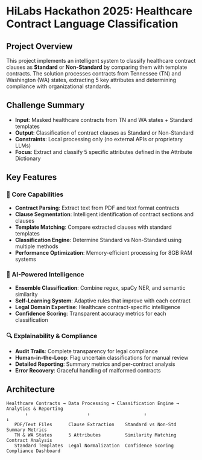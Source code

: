 # HiLabs Hackathon 2025: Healthcare Contract Language Classification

## Project Overview

This project implements an intelligent system to classify healthcare contract clauses as **Standard** or **Non-Standard** by comparing them with template contracts. The solution processes contracts from Tennessee (TN) and Washington (WA) states, extracting 5 key attributes and determining compliance with organizational standards.

## Challenge Summary

- **Input**: Masked healthcare contracts from TN and WA states + Standard templates
- **Output**: Classification of contract clauses as Standard or Non-Standard
- **Constraints**: Local processing only (no external APIs or proprietary LLMs)
- **Focus**: Extract and classify 5 specific attributes defined in the Attribute Dictionary

## Key Features

### 🎯 Core Capabilities
- **Contract Parsing**: Extract text from PDF and text format contracts
- **Clause Segmentation**: Intelligent identification of contract sections and clauses
- **Template Matching**: Compare extracted clauses with standard templates
- **Classification Engine**: Determine Standard vs Non-Standard using multiple methods
- **Performance Optimization**: Memory-efficient processing for 8GB RAM systems

### 🧠 AI-Powered Intelligence
- **Ensemble Classification**: Combine regex, spaCy NER, and semantic similarity
- **Self-Learning System**: Adaptive rules that improve with each contract
- **Legal Domain Expertise**: Healthcare contract-specific intelligence
- **Confidence Scoring**: Transparent accuracy metrics for each classification

### 🔍 Explainability & Compliance
- **Audit Trails**: Complete transparency for legal compliance
- **Human-in-the-Loop**: Flag uncertain classifications for manual review
- **Detailed Reporting**: Summary metrics and per-contract analysis
- **Error Recovery**: Graceful handling of malformed contracts

## Architecture

```
Healthcare Contracts → Data Processing → Classification Engine → Analytics & Reporting
       ↓                      ↓                    ↓                      ↓
   PDF/Text Files      Clause Extraction    Standard vs Non-Std    Summary Metrics
   TN & WA States      5 Attributes         Similarity Matching    Contract Analysis
   Standard Templates  Legal Normalization  Confidence Scoring     Compliance Dashboard
```